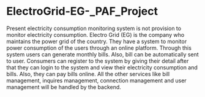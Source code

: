 # ElectroGrid-EG-_PAF_Project
Present electricity consumption monitoring system is not provision to monitor electricity consumption. Electro Grid (EG) is the company who maintains the power grid of the country. They have a system to monitor power consumption of the users through an online platform. Through this system users can generate monthly bills. Also, bill can be automatically sent to user. Consumers can register to the system by giving their detail after that they can login to the system and view their electricity consumption and bills. Also, they can pay bills online. All the other services like bill management, inquires management, connection management and user management will be handled by the backend.
